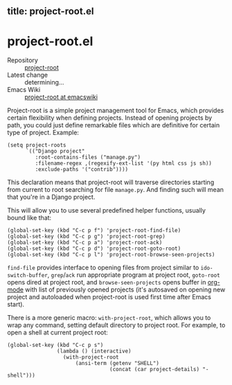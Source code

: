 title: project-root.el
----

# project-root.el

<dl>
  <dt>Repository</dt>
  <dd><a href="http://hg.piranha.org.ua/project-root/">project-root</a></dd>

  <dt>Latest change</dt>
  <dd id="latest">determining...</dd>

  <dt>Emacs Wiki</dt>
  <dd><a href="http://www.emacswiki.org/ProjectSettings#toc3">project-root at emacswiki</a></dd>
</dl>

Project-root is a simple project management tool for Emacs, which provides
certain flexibility when defining projects. Instead of opening projects by
path, you could just define remarkable files which are definitive for certain
type of project. Example:

    (setq project-roots
          `(("Django project"
             :root-contains-files ("manage.py")
             :filename-regex ,(regexify-ext-list '(py html css js sh))
             :exclude-paths '("contrib"))))

This declaration means that project-root will traverse directories starting
from current to root searching for file `manage.py`. And finding such will
mean that you're in a Django project.

This will allow you to use several predefined helper functions, usually bound
like that:

    (global-set-key (kbd "C-c p f") 'project-root-find-file)
    (global-set-key (kbd "C-c p g") 'project-root-grep)
    (global-set-key (kbd "C-c p a") 'project-root-ack)
    (global-set-key (kbd "C-c p d") 'project-root-goto-root)
    (global-set-key (kbd "C-c p l") 'project-root-browse-seen-projects)

`find-file` provides interface to opening files from project similar to
`ido-switch-buffer`, `grep`/`ack` run appropriate program at project root,
`goto-root` opens dired at project root, and `browse-seen-projects` opens
buffer in [org-mode][] with list of previously opened projects (it's autosaved
on opening new project and autoloaded when project-root is used first time
after Emacs start).

There is a more generic macro: `with-project-root`, which allows you to wrap
any command, setting default directory to project root. For example, to open a
shell at current project root:

    (global-set-key (kbd "C-c p s")
                    (lambda () (interactive)
                      (with-project-root
                          (ansi-term (getenv "SHELL")
                                     (concat (car project-details) "-shell")))

[org-mode]: http://orgmode.org/

<script type="text/javascript">
setTimeout(function() {
  JSONP.get(
    "http://api.bitbucket.org/1.0/repositories/piranha/project-root/changesets",
    {limit: 1},
    function (response) {
      var cset = response.changesets[0];
      var date = new Date(cset.timestamp);
      var link = "http://hg.piranha.org.ua/project-root/commits/" + cset.raw_node;
      var a = '<a href="{href}">{title}</a> <time datetime={iso}>({date})</time>';
      byId('latest').innerHTML = a.format({
          href: link,
          title: cset.message.split('\n')[0],
          iso: date.toISOString(),
          date: date.format('{FullYear}, {MonthShort} {Date}')
      });
    });
});
</script>
